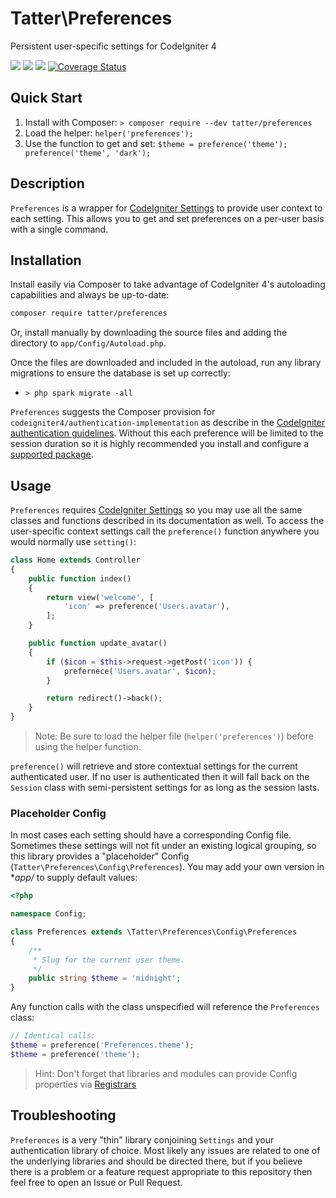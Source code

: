 # Tatter\Preferences
Persistent user-specific settings for CodeIgniter 4

[![](https://github.com/tattersoftware/codeigniter4-preferences/workflows/PHPUnit/badge.svg)](https://github.com/tattersoftware/codeigniter4-preferences/actions/workflows/test.yml)
[![](https://github.com/tattersoftware/codeigniter4-preferences/workflows/PHPStan/badge.svg)](https://github.com/tattersoftware/codeigniter4-preferences/actions/workflows/analyze.yml)
[![](https://github.com/tattersoftware/codeigniter4-preferences/workflows/Deptrac/badge.svg)](https://github.com/tattersoftware/codeigniter4-preferences/actions/workflows/inspect.yml)
[![Coverage Status](https://coveralls.io/repos/github/tattersoftware/codeigniter4-preferences/badge.svg?branch=develop)](https://coveralls.io/github/tattersoftware/codeigniter4-preferences?branch=develop)

## Quick Start

1. Install with Composer: `> composer require --dev tatter/preferences`
2. Load the helper: `helper('preferences');`
3. Use the function to get and set: `$theme = preference('theme'); preference('theme', 'dark');`

## Description

`Preferences` is a wrapper for [CodeIgniter Settings](https://github.com/codeigniter4/settings)
to provide user context to each setting. This allows you to get and set preferences on a
per-user basis with a single command.

## Installation

Install easily via Composer to take advantage of CodeIgniter 4's autoloading capabilities
and always be up-to-date:
```bash
composer require tatter/preferences
```

Or, install manually by downloading the source files and adding the directory to
`app/Config/Autoload.php`.

Once the files are downloaded and included in the autoload, run any library migrations
to ensure the database is set up correctly:
* `> php spark migrate -all`

`Preferences` suggests the Composer provision for `codeigniter4/authentication-implementation` as describe in the
[CodeIgniter authentication guidelines](https://codeigniter4.github.io/CodeIgniter4/extending/authentication.html).
Without this each preference will be limited to the session duration so it is highly recommended
you install and configure a [supported package](https://packagist.org/providers/codeigniter4/authentication-implementation).

## Usage

`Preferences` requires [CodeIgniter Settings](https://github.com/codeigniter4/settings) so
you may use all the same classes and functions described in its documentation as well. To
access the user-specific context settings call the `preference()` function anywhere you would
normally use `setting()`:
```php
class Home extends Controller
{
    public function index()
    {
        return view('welcome', [
            'icon' => preference('Users.avatar'),
        ];
    }

    public function update_avatar()
    {
        if ($icon = $this->request->getPost('icon')) {
            prefernece('Users.avatar', $icon);
        }

        return redirect()->back();
    }
}
```

> Note: Be sure to load the helper file (`helper('preferences')`) before using the helper function.

`preference()` will retrieve and store contextual settings for the current authenticated user.
If no user is authenticated then it will fall back on the `Session` class with semi-persistent
settings for as long as the session lasts.

### Placeholder Config

In most cases each setting should have a corresponding Config file. Sometimes these settings
will not fit under an existing logical grouping, so this library provides a "placeholder"
Config (`Tatter\Preferences\Config\Preferences`). You may add your own version in **app/* to
supply default values:
```php
<?php

namespace Config;

class Preferences extends \Tatter\Preferences\Config\Preferences
{
    /**
     * Slug for the current user theme.
     */
    public string $theme = 'midnight';
}
```

Any function calls with the class unspecified will reference the `Preferences` class:
```php
// Identical calls:
$theme = preference('Preferences.theme');
$theme = preference('theme');
```

> Hint: Don't forget that libraries and modules can provide Config properties via [Registrars](https://codeigniter.com/user_guide/general/configuration.html#registrars)

## Troubleshooting

`Preferences` is a very "thin" library conjoining `Settings` and your authentication library
of choice. Most likely any issues are related to one of the underlying libraries and should
be directed there, but if you believe there is a problem or a feature request appropriate to
this repository then feel free to open an Issue or Pull Request.

